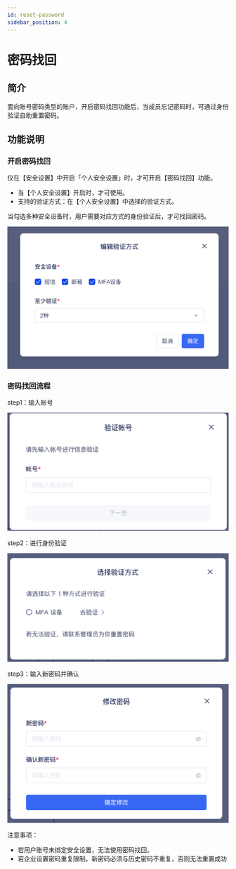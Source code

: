 ```yaml
---
id: reset-password
sidebar_position: 4
---
```


# 密码找回

## 简介

面向账号密码类型的账户，开启密码找回功能后，当成员忘记密码时，可通过身份验证自助重置密码。

## 功能说明

### 开启密码找回

仅在【安全设置】中开启「个人安全设置」时，才可开启【密码找回】功能。

- 当【个人安全设置】开启时，才可使用。
- 支持的验证方式：在【个人安全设置】中选择的验证方式。
  
当勾选多种安全设备时，用户需要对应方式的身份验证后，才可找回密码。

![图 1](/img/portal_reset-password.png)  

### 密码找回流程

step1：输入账号

![图 2](/img/portal-inputaccount_reset-password.png)  

step2：进行身份验证

![图 3](/img/portal-yzsf_reset-password.png)  

step3：输入新密码并确认

![图 4](/img/portal-passwordcomfirm_reset-password.png)  

注意事项：
- 若用户账号未绑定安全设置，无法使用密码找回。
- 若企业设置密码重复限制，新密码必须与历史密码不重复，否则无法重置成功